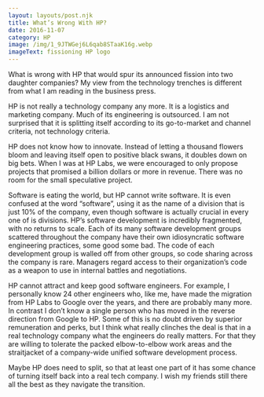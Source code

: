 ```yaml
---
layout: layouts/post.njk
title: What’s Wrong With HP?
date: 2016-11-07
category: HP
image: /img/1_9JTWGej6L6qab8STaaK16g.webp
imageText: fissioning HP logo
---
```


What is wrong with HP that would spur its announced fission into two daughter
companies? My view from the technology trenches is different from what I am
reading in the business press.

HP is not really a technology company any more. It is a logistics and marketing
company. Much of its engineering is outsourced. I am not surprised that it is
splitting itself according to its go-to-market and channel criteria, not
technology criteria.

HP does not know how to innovate. Instead of letting a thousand flowers bloom
and leaving itself open to positive black swans, it doubles down on big bets.
When I was at HP Labs, we were encouraged to only propose projects that promised
a billion dollars or more in revenue. There was no room for the small
speculative project.

Software is eating the world, but HP cannot write software. It is even confused
at the word “software”, using it as the name of a division that is just 10% of
the company, even though software is actually crucial in every one of is
divisions. HP’s software development is incredibly fragmented, with no returns
to scale. Each of its many software development groups scattered throughout the
company have their own idiosyncratic software engineering practices, some good
some bad. The code of each development group is walled off from other groups, so
code sharing across the company is rare. Managers regard access to their
organization’s code as a weapon to use in internal battles and negotiations.

HP cannot attract and keep good software engineers. For example, I personally
know 24 other engineers who, like me, have made the migration from HP Labs to
Google over the years, and there are probably many more. In contrast I don’t
know a single person who has moved in the reverse direction from Google to HP.
Some of this is no doubt driven by superior remuneration and perks, but I think
what really clinches the deal is that in a real technology company what the
engineers do really matters. For that they are willing to tolerate the packed
elbow-to-elbow work areas and the straitjacket of a company-wide unified
software development process.

Maybe HP does need to split, so that at least one part of it has some chance of
turning itself back into a real tech company. I wish my friends still there all
the best as they navigate the transition.
